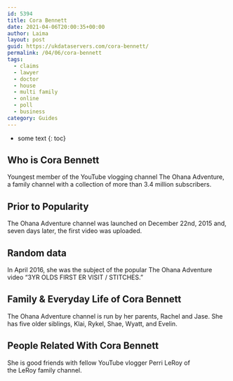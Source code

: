 ```yaml
---
id: 5394
title: Cora Bennett
date: 2021-04-06T20:00:35+00:00
author: Laima
layout: post
guid: https://ukdataservers.com/cora-bennett/
permalink: /04/06/cora-bennett
tags:
  - claims
  - lawyer
  - doctor
  - house
  - multi family
  - online
  - poll
  - business
category: Guides
---
```


* some text
{: toc}


## Who is Cora Bennett
                  
                  
                  
Youngest member of the YouTube vlogging channel The Ohana Adventure, a family channel with a collection of more than 3.4 million subscribers. 
                  
              
            
              
            
                
                
                
## Prior to Popularity
                  
                  
                  
The Ohana Adventure channel was launched on December 22nd, 2015 and, seven days later, the first video was uploaded. 
                  
              
            
              
            
                
                
                
## Random data
                  
                  
                  
In April 2016, she was the subject of the popular The Ohana Adventure video &#8220;3YR OLDS FIRST ER VISIT / STITCHES.&#8221; 
                  
              
            
              
            
                
                
                
## Family & Everyday Life of Cora Bennett
                  
                  
                  
The Ohana Adventure channel is run by her parents, Rachel and Jase. She has five older siblings, Klai, Rykel, Shae, Wyatt, and Evelin. 
                  
              
            
              
            
                
                
                
## People Related With Cora Bennett
                  
                  
                  
She is good friends with fellow YouTube vlogger Perri LeRoy of the LeRoy family channel. 
                  
              
            
              
            
                
              
            
              
              
            
            
              
            
          
          
          